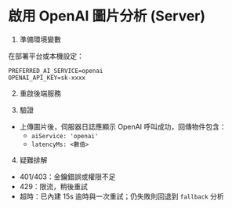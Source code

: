 # 啟用 OpenAI 圖片分析 (Server)

1. 準備環境變數

在部署平台或本機設定：

```
PREFERRED_AI_SERVICE=openai
OPENAI_API_KEY=sk-xxxx
```

2. 重啟後端服務

3. 驗證

- 上傳圖片後，伺服器日誌應顯示 OpenAI 呼叫成功，回傳物件包含：
  - `aiService: 'openai'`
  - `latencyMs: <數值>`

4. 疑難排解

- 401/403：金鑰錯誤或權限不足
- 429：限流，稍後重試
- 超時：已內建 15s 逾時與一次重試；仍失敗則回退到 `fallback` 分析


